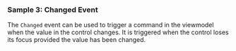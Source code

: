 ### Sample 3: Changed Event

The `Changed` event can be used to trigger a command in the viewmodel when the value in the control changes. It is triggered when the control loses its focus provided the value has been changed. 